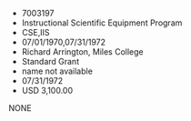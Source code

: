 * 7003197
* Instructional Scientific Equipment Program
* CSE,IIS
* 07/01/1970,07/31/1972
* Richard Arrington, Miles College
* Standard Grant
*   name not available
* 07/31/1972
* USD 3,100.00

NONE